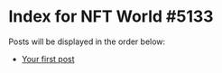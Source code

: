 # Index for NFT World #5133
Posts will be displayed in the order below:

- [Your first post](./001-first.md)

